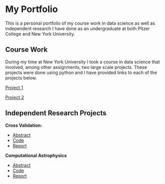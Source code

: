 # My Portfolio
This is a personal portfolio of my course work in data science as well as independent research I have done as an undergraduate at both Pitzer College and New York University.

## Course Work
During my time at New York University I took a course in data science that involved, among other assignments, two large scale projects. These projects were done using python and I have provided links to each of the projects below.

[Project 1](/project1.pdf)

[Project 2](/project2.pdf)

## Independent Research Projects

**Cross Validation:**

- [Abstract](/instructions.pdf)
- [Code](/script.py)
- [Report](/Report.pdf)

**Computational Astrophysics**
- [Abstract]()
- [Code]()
- [Report]()